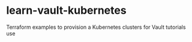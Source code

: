 # learn-vault-kubernetes
Terraform examples to provision a Kubernetes clusters for Vault tutorials use
